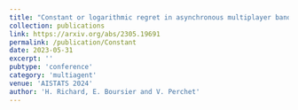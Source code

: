 ```yaml
---
title: "Constant or logarithmic regret in asynchronous multiplayer bandits"
collection: publications
link: https://arxiv.org/abs/2305.19691
permalink: /publication/Constant
date: 2023-05-31
excerpt: ''
pubtype: 'conference'
category: 'multiagent'
venue: 'AISTATS 2024'
author: 'H. Richard, E. Boursier and V. Perchet'
---
```

